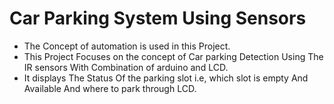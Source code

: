 # Car Parking System Using Sensors
* The Concept of automation is used in this Project.
*  This Project Focuses on the concept of Car parking Detection Using The IR sensors With Combination of arduino and LCD.
*  It displays The Status Of the parking slot i.e, which slot is empty And Available And where to park through LCD.
